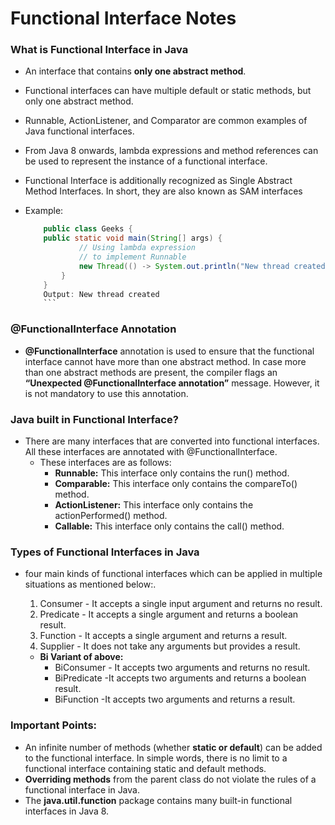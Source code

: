 # Functional Interface Notes
### **What is Functional Interface in Java** 
- An interface that contains **only one abstract method**. 
- Functional interfaces can have multiple default or static methods, but only one abstract method. 
- Runnable, ActionListener, and Comparator are common examples of Java functional interfaces. 
- From Java 8 onwards, lambda expressions and method references can be used to represent the instance of a functional interface.
- Functional Interface is additionally recognized as Single Abstract Method Interfaces. In short, they are also known as SAM interfaces

- Example:
    ```java 
        public class Geeks {  
        public static void main(String[] args) {
                // Using lambda expression 
                // to implement Runnable
                new Thread(() -> System.out.println("New thread created")).start();
            }
        }
        Output: New thread created
        ```
### @FunctionalInterface Annotation
- **@FunctionalInterface** annotation is used to ensure that the functional interface cannot have more than one abstract method. In case more than one abstract methods are present, the compiler flags an **“Unexpected @FunctionalInterface annotation”** message. However, it is not mandatory to use this annotation.

### Java built in Functional Interface?
- There are many interfaces that are converted into functional interfaces. All these interfaces are annotated with @FunctionalInterface.  
    - These interfaces are as follows:
        - **Runnable:** This interface only contains the run() method.
        - **Comparable:** This interface only contains the compareTo() method.
        - **ActionListener:** This interface only contains the actionPerformed() method.
        - **Callable:** This interface only contains the call() method.

### Types of Functional Interfaces in Java
- four main kinds of functional interfaces which can be applied in multiple situations as mentioned below:.  
    1. Consumer - It accepts a single input argument and returns no result.        
    2. Predicate - It accepts a single argument and returns a boolean result.       
    3. Function - It accepts a single argument and returns a result.        
    4. Supplier - It does not take any arguments but provides a result.

   - **Bi Variant of above:**
     - BiConsumer - It accepts two arguments and returns no result.
     - BiPredicate -It accepts two arguments and returns a boolean result.
     - BiFunction -It accepts two arguments and returns a result.

### Important Points:
- An infinite number of methods (whether **static or default**) can be added to the functional interface. In simple words, there is no limit to a functional interface containing static and default methods.
- **Overriding methods** from the parent class do not violate the rules of a functional interface in Java.
- The **java.util.function** package contains many built-in functional interfaces in Java 8.